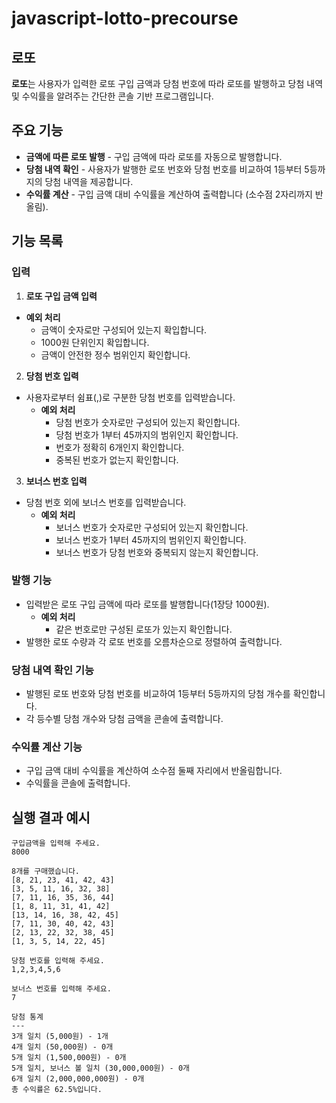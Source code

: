 # javascript-lotto-precourse

## 로또

**로또**는 사용자가 입력한 로또 구입 금액과 당첨 번호에 따라 로또를 발행하고 당첨 내역 및 수익률을 알려주는 간단한 콘솔 기반 프로그램입니다.

## 주요 기능

- **금액에 따른 로또 발행** - 구입 금액에 따라 로또를 자동으로 발행합니다.
- **당첨 내역 확인** - 사용자가 발행한 로또 번호와 당첨 번호를 비교하여 1등부터 5등까지의 당첨 내역을 제공합니다.
- **수익률 계산** - 구입 금액 대비 수익률을 계산하여 출력합니다 (소수점 2자리까지 반올림).

## 기능 목록

### 입력

1. **로또 구입 금액 입력**

- **예외 처리**
  - 금액이 숫자로만 구성되어 있는지 확입합니다.
  - 1000원 단위인지 확입합니다.
  - 금액이 안전한 정수 범위인지 확인합니다.

2. **당첨 번호 입력**

- 사용자로부터 쉼표(,)로 구분한 당첨 번호를 입력받습니다.
  - **예외 처리**
    - 당첨 번호가 숫자로만 구성되어 있는지 확인합니다.
    - 당첨 번호가 1부터 45까지의 범위인지 확인합니다.
    - 번호가 정확히 6개인지 확인합니다.
    - 중복된 번호가 없는지 확인합니다.

3. **보너스 번호 입력**

- 당첨 번호 외에 보너스 번호를 입력받습니다.
  - **예외 처리**
    - 보너스 번호가 숫자로만 구성되어 있는지 확인합니다.
    - 보너스 번호가 1부터 45까지의 범위인지 확인합니다.
    - 보너스 번호가 당첨 번호와 중복되지 않는지 확인합니다.

### 발행 기능

- 입력받은 로또 구입 금액에 따라 로또를 발행합니다(1장당 1000원).
  - **예외 처리**
    - 같은 번호로만 구성된 로또가 있는지 확인합니다.
- 발행한 로또 수량과 각 로또 번호를 오름차순으로 정렬하여 출력합니다.

### 당첨 내역 확인 기능

- 발행된 로또 번호와 당첨 번호를 비교하여 1등부터 5등까지의 당첨 개수를 확인합니다.
- 각 등수별 당첨 개수와 당첨 금액을 콘솔에 출력합니다.

### 수익률 계산 기능

- 구입 금액 대비 수익률을 계산하여 소수점 둘째 자리에서 반올림합니다.
- 수익률을 콘솔에 출력합니다.

## 실행 결과 예시

```
구입금액을 입력해 주세요.
8000

8개를 구매했습니다.
[8, 21, 23, 41, 42, 43]
[3, 5, 11, 16, 32, 38]
[7, 11, 16, 35, 36, 44]
[1, 8, 11, 31, 41, 42]
[13, 14, 16, 38, 42, 45]
[7, 11, 30, 40, 42, 43]
[2, 13, 22, 32, 38, 45]
[1, 3, 5, 14, 22, 45]

당첨 번호를 입력해 주세요.
1,2,3,4,5,6

보너스 번호를 입력해 주세요.
7

당첨 통계
---
3개 일치 (5,000원) - 1개
4개 일치 (50,000원) - 0개
5개 일치 (1,500,000원) - 0개
5개 일치, 보너스 볼 일치 (30,000,000원) - 0개
6개 일치 (2,000,000,000원) - 0개
총 수익률은 62.5%입니다.
```
